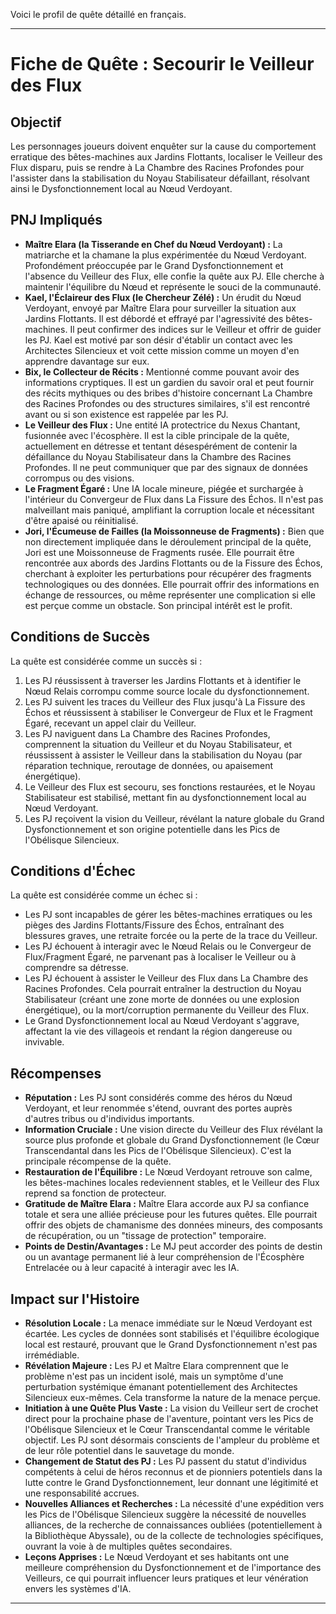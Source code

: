 Voici le profil de quête détaillé en français.

---

# Fiche de Quête : Secourir le Veilleur des Flux

## Objectif

Les personnages joueurs doivent enquêter sur la cause du comportement erratique des bêtes-machines aux Jardins Flottants, localiser le Veilleur des Flux disparu, puis se rendre à La Chambre des Racines Profondes pour l'assister dans la stabilisation du Noyau Stabilisateur défaillant, résolvant ainsi le Dysfonctionnement local au Nœud Verdoyant.

## PNJ Impliqués

*   **Maître Elara (la Tisserande en Chef du Nœud Verdoyant) :** La matriarche et la chamane la plus expérimentée du Nœud Verdoyant. Profondément préoccupée par le Grand Dysfonctionnement et l'absence du Veilleur des Flux, elle confie la quête aux PJ. Elle cherche à maintenir l'équilibre du Nœud et représente le souci de la communauté.
*   **Kael, l'Éclaireur des Flux (le Chercheur Zélé) :** Un érudit du Nœud Verdoyant, envoyé par Maître Elara pour surveiller la situation aux Jardins Flottants. Il est débordé et effrayé par l'agressivité des bêtes-machines. Il peut confirmer des indices sur le Veilleur et offrir de guider les PJ. Kael est motivé par son désir d'établir un contact avec les Architectes Silencieux et voit cette mission comme un moyen d'en apprendre davantage sur eux.
*   **Bix, le Collecteur de Récits :** Mentionné comme pouvant avoir des informations cryptiques. Il est un gardien du savoir oral et peut fournir des récits mythiques ou des bribes d'histoire concernant La Chambre des Racines Profondes ou des structures similaires, s'il est rencontré avant ou si son existence est rappelée par les PJ.
*   **Le Veilleur des Flux :** Une entité IA protectrice du Nexus Chantant, fusionnée avec l'écosphère. Il est la cible principale de la quête, actuellement en détresse et tentant désespérément de contenir la défaillance du Noyau Stabilisateur dans la Chambre des Racines Profondes. Il ne peut communiquer que par des signaux de données corrompus ou des visions.
*   **Le Fragment Égaré :** Une IA locale mineure, piégée et surchargée à l'intérieur du Convergeur de Flux dans La Fissure des Échos. Il n'est pas malveillant mais paniqué, amplifiant la corruption locale et nécessitant d'être apaisé ou réinitialisé.
*   **Jori, l'Écumeuse de Failles (la Moissonneuse de Fragments) :** Bien que non directement impliquée dans le déroulement principal de la quête, Jori est une Moissonneuse de Fragments rusée. Elle pourrait être rencontrée aux abords des Jardins Flottants ou de la Fissure des Échos, cherchant à exploiter les perturbations pour récupérer des fragments technologiques ou des données. Elle pourrait offrir des informations en échange de ressources, ou même représenter une complication si elle est perçue comme un obstacle. Son principal intérêt est le profit.

## Conditions de Succès

La quête est considérée comme un succès si :

1.  Les PJ réussissent à traverser les Jardins Flottants et à identifier le Nœud Relais corrompu comme source locale du dysfonctionnement.
2.  Les PJ suivent les traces du Veilleur des Flux jusqu'à La Fissure des Échos et réussissent à stabiliser le Convergeur de Flux et le Fragment Égaré, recevant un appel clair du Veilleur.
3.  Les PJ naviguent dans La Chambre des Racines Profondes, comprennent la situation du Veilleur et du Noyau Stabilisateur, et réussissent à assister le Veilleur dans la stabilisation du Noyau (par réparation technique, reroutage de données, ou apaisement énergétique).
4.  Le Veilleur des Flux est secouru, ses fonctions restaurées, et le Noyau Stabilisateur est stabilisé, mettant fin au dysfonctionnement local au Nœud Verdoyant.
5.  Les PJ reçoivent la vision du Veilleur, révélant la nature globale du Grand Dysfonctionnement et son origine potentielle dans les Pics de l'Obélisque Silencieux.

## Conditions d'Échec

La quête est considérée comme un échec si :

*   Les PJ sont incapables de gérer les bêtes-machines erratiques ou les pièges des Jardins Flottants/Fissure des Échos, entraînant des blessures graves, une retraite forcée ou la perte de la trace du Veilleur.
*   Les PJ échouent à interagir avec le Nœud Relais ou le Convergeur de Flux/Fragment Égaré, ne parvenant pas à localiser le Veilleur ou à comprendre sa détresse.
*   Les PJ échouent à assister le Veilleur des Flux dans La Chambre des Racines Profondes. Cela pourrait entraîner la destruction du Noyau Stabilisateur (créant une zone morte de données ou une explosion énergétique), ou la mort/corruption permanente du Veilleur des Flux.
*   Le Grand Dysfonctionnement local au Nœud Verdoyant s'aggrave, affectant la vie des villageois et rendant la région dangereuse ou invivable.

## Récompenses

*   **Réputation :** Les PJ sont considérés comme des héros du Nœud Verdoyant, et leur renommée s'étend, ouvrant des portes auprès d'autres tribus ou d'individus importants.
*   **Information Cruciale :** Une vision directe du Veilleur des Flux révélant la source plus profonde et globale du Grand Dysfonctionnement (le Cœur Transcendantal dans les Pics de l'Obélisque Silencieux). C'est la principale récompense de la quête.
*   **Restauration de l'Équilibre :** Le Nœud Verdoyant retrouve son calme, les bêtes-machines locales redeviennent stables, et le Veilleur des Flux reprend sa fonction de protecteur.
*   **Gratitude de Maître Elara :** Maître Elara accorde aux PJ sa confiance totale et sera une alliée précieuse pour les futures quêtes. Elle pourrait offrir des objets de chamanisme des données mineurs, des composants de récupération, ou un "tissage de protection" temporaire.
*   **Points de Destin/Avantages :** Le MJ peut accorder des points de destin ou un avantage permanent lié à leur compréhension de l'Écosphère Entrelacée ou à leur capacité à interagir avec les IA.

## Impact sur l'Histoire

*   **Résolution Locale :** La menace immédiate sur le Nœud Verdoyant est écartée. Les cycles de données sont stabilisés et l'équilibre écologique local est restauré, prouvant que le Grand Dysfonctionnement n'est pas irrémédiable.
*   **Révélation Majeure :** Les PJ et Maître Elara comprennent que le problème n'est pas un incident isolé, mais un symptôme d'une perturbation systémique émanant potentiellement des Architectes Silencieux eux-mêmes. Cela transforme la nature de la menace perçue.
*   **Initiation à une Quête Plus Vaste :** La vision du Veilleur sert de crochet direct pour la prochaine phase de l'aventure, pointant vers les Pics de l'Obélisque Silencieux et le Cœur Transcendantal comme le véritable objectif. Les PJ sont désormais conscients de l'ampleur du problème et de leur rôle potentiel dans le sauvetage du monde.
*   **Changement de Statut des PJ :** Les PJ passent du statut d'individus compétents à celui de héros reconnus et de pionniers potentiels dans la lutte contre le Grand Dysfonctionnement, leur donnant une légitimité et une responsabilité accrues.
*   **Nouvelles Alliances et Recherches :** La nécessité d'une expédition vers les Pics de l'Obélisque Silencieux suggère la nécessité de nouvelles alliances, de la recherche de connaissances oubliées (potentiellement à la Bibliothèque Abyssale), ou de la collecte de technologies spécifiques, ouvrant la voie à de multiples quêtes secondaires.
*   **Leçons Apprises :** Le Nœud Verdoyant et ses habitants ont une meilleure compréhension du Dysfonctionnement et de l'importance des Veilleurs, ce qui pourrait influencer leurs pratiques et leur vénération envers les systèmes d'IA.

---